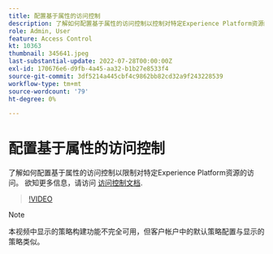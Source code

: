 ```yaml
---
title: 配置基于属性的访问控制
description: 了解如何配置基于属性的访问控制以控制对特定Experience Platform资源的访问。
role: Admin, User
feature: Access Control
kt: 10363
thumbnail: 345641.jpeg
last-substantial-update: 2022-07-28T00:00:00Z
exl-id: 170676e6-d9fb-4a45-aa32-b1b27e8533f4
source-git-commit: 3df5214a445cbf4c9862bb82cd32a9f243228539
workflow-type: tm+mt
source-wordcount: '79'
ht-degree: 0%

---
```


# 配置基于属性的访问控制

了解如何配置基于属性的访问控制以限制对特定Experience Platform资源的访问。 欲知更多信息，请访问 [访问控制文档](https://experienceleague.adobe.com/docs/experience-platform/access-control/abac/overview.html).

>[!VIDEO](https://video.tv.adobe.com/v/345641?quality=12&learn=on)

>[!NOTE]
>
> 本视频中显示的策略构建功能不完全可用，但客户帐户中的默认策略配置与显示的策略类似。
